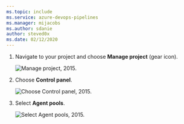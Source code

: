 ```yaml
---
ms.topic: include
ms.service: azure-devops-pipelines
ms.manager: mijacobs
ms.author: sdanie
author: steved0x
ms.date: 02/12/2020
---
```


1. Navigate to your project and choose **Manage project** (gear icon). 

   ![Manage project, 2015.](../../media/agent-pools-tab/manage-project-2015.png)

1. Choose **Control panel**.

   ![Choose Control panel, 2015.](../../media/agent-pools-tab/control-panel-2015.png)

1. Select **Agent pools**.

   ![Select Agent pools, 2015.](../../media/agent-pools-tab/agent-pools-2015.png)
